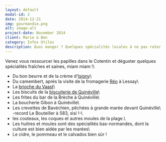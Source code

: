 ```yaml
---
layout: default
modal-id: 2
date: 2014-12-21
img: gourmandie.png
alt: image-alt
project-date: November 2014
client: Marie & Ben
category: Infos Utiles
description: Quoi manger ? Quelques spécialités locales à ne pas rater !
---
```


Venez vous ressourcer les papilles dans le Cotentin et déguster quelques spécialités fraîches et saines, miam miam !\\
* Du bon beurre et de la crème d'[Isigny](http://www.isigny-ste-mere.com/)\\
* Du camembert, après la visite de la fromagerie [Réo](http://www.reaux.fr/) à Lessay\\
* La [brioche du Vaast](http://www.la-brioche-du-vast.com/)\\
* Les biscuits de la [biscuiterie de Quinéville](http://www.biscuiterie-quineville.com/)\\
* Les frites du bar de la Brèche à Quinéville\\
* La boucherie Gibon à Quinéville\\
* Les crevettes de Bavéchien, pêchées à grande marée devant Quinéville\\
-record Le Bouteiller à 583, sisi !-\\
* les couteaux, les coques et autres moules de la plage.\\
* Les huitres et moules sont des spécialités bas-normandes, dont la culture est bien aidée par les marées\\
* Le cidre, le pommeau et le calvados bien sûr !
